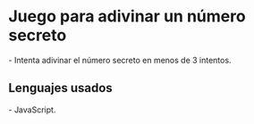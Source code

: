 <h1> Juego para adivinar un número secreto </h1>
- Intenta adivinar el número secreto en menos de 3 intentos.

<h2> Lenguajes usados </h2>
- JavaScript.
